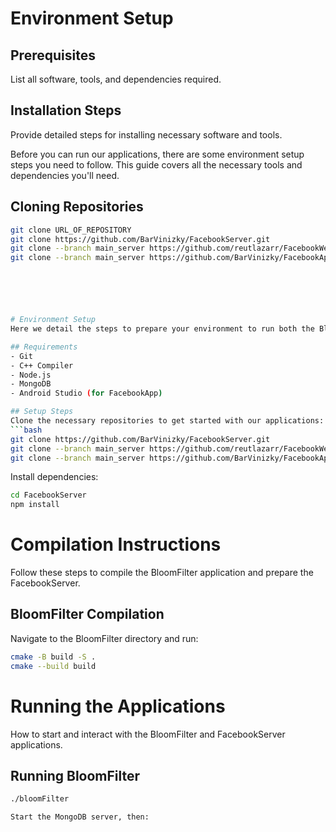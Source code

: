 # Environment Setup

## Prerequisites
List all software, tools, and dependencies required.

## Installation Steps
Provide detailed steps for installing necessary software and tools.

Before you can run our applications, there are some environment setup steps you need to follow. This guide covers all the necessary tools and dependencies you'll need.

## Cloning Repositories
```bash
git clone URL_OF_REPOSITORY
git clone https://github.com/BarVinizky/FacebookServer.git
git clone --branch main_server https://github.com/reutlazarr/FacebookWeb.git
git clone --branch main_server https://github.com/BarVinizky/FacebookApp.git






# Environment Setup
Here we detail the steps to prepare your environment to run both the BloomFilter and FacebookServer applications.

## Requirements
- Git
- C++ Compiler
- Node.js
- MongoDB
- Android Studio (for FacebookApp)

## Setup Steps
Clone the necessary repositories to get started with our applications:
```bash
git clone https://github.com/BarVinizky/FacebookServer.git
git clone --branch main_server https://github.com/reutlazarr/FacebookWeb.git
git clone --branch main_server https://github.com/BarVinizky/FacebookApp.git
```

Install dependencies:
```bash
cd FacebookServer
npm install
```


# Compilation Instructions
Follow these steps to compile the BloomFilter application and prepare the FacebookServer.

## BloomFilter Compilation
Navigate to the BloomFilter directory and run:
```bash
cmake -B build -S .
cmake --build build
```


# Running the Applications
How to start and interact with the BloomFilter and FacebookServer applications.

## Running BloomFilter
```bash
./bloomFilter

Start the MongoDB server, then:
